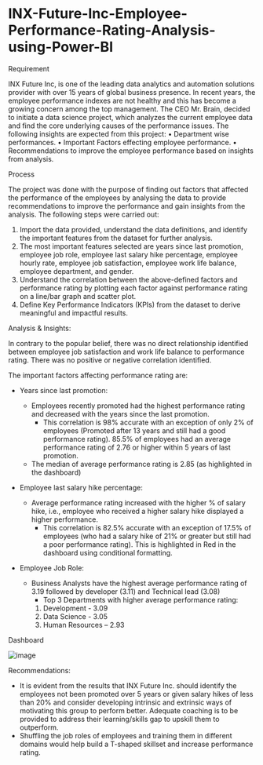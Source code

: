# INX-Future-Inc-Employee-Performance-Rating-Analysis-using-Power-BI

Requirement

INX Future Inc, is one of the leading data analytics and automation solutions provider with over 15 years of global business presence. In recent years, the employee performance indexes are not healthy and this has become a growing concern among the top management. The CEO Mr. Brain, decided to initiate a data science project, which analyzes the current employee data and find the core underlying causes of the performance issues.
The following insights are expected from this project:
•	Department wise performances.
•	Important Factors effecting employee performance.
•	Recommendations to improve the employee performance based on insights from analysis.

Process

The project was done with the purpose of finding out factors that affected the performance of the employees by analysing the data to provide recommendations to improve the performance and gain insights from the analysis. The following steps were carried out:

1.	Import the data provided, understand the data definitions, and identify the important features from the dataset for further analysis.
2.	The most important features selected are years since last promotion, employee job role, employee last salary hike percentage, employee hourly rate, employee job satisfaction, employee work life balance, employee department, and gender.
3.	Understand the correlation between the above-defined factors and performance rating by plotting each factor against performance rating on a line/bar graph and scatter plot.
4.	Define Key Performance Indicators (KPIs) from the dataset to derive meaningful and impactful results.

Analysis & Insights:

In contrary to the popular belief, there was no direct relationship identified between employee job satisfaction and work life balance to performance rating. There was no positive or negative correlation identified.

The important factors affecting performance rating are:
*	Years since last promotion:
    *   Employees recently promoted had the highest performance rating and decreased with the years since the last promotion.
        *  This correlation is 98% accurate with an exception of only 2% of employees (Promoted after 13 years and still had a good performance rating).
            85.5% of employees had an average performance rating of 2.76 or higher within 5 years of last promotion.
   	   *   The median of average performance rating is 2.85 (as highlighted in the dashboard)	
    
* Employee last salary hike percentage:
  *	Average performance rating increased with the higher % of salary hike, i.e., employee who received a higher salary hike displayed a higher performance.  
    -  	This correlation is 82.5% accurate with an exception of 17.5% of employees (who had a salary hike of 21% or greater but still had a poor performance rating). This is highlighted in Red in the dashboard 
      using   conditional formatting.
*	Employee Job Role:
    -  Business Analysts have the highest average performance rating of 3.19 followed by developer (3.11) and Technical lead (3.08)
       -   Top 3 Departments with higher average performance rating:
         1.	Development -  3.09
         2.	Data Science - 3.05
         3.	Human Resources – 2.93
    

Dashboard

 ![image](https://github.com/Shuchitagg/INX-Future-Inc-Employee-Performance-Rating-Analysis-using-Power-BI/assets/59108428/77973739-b91d-442c-8f8b-7e7a185ccea4)

 Recommendations:

*	It is evident from the results that INX Future Inc. should identify the employees not been promoted over 5 years or given salary hikes of less than 20% and consider developing intrinsic and extrinsic ways of motivating this group to perform better. Adequate coaching is to be provided to address their learning/skills gap to upskill them to outperform.
*	Shuffling the job roles of employees and training them in different domains would help build a T-shaped skillset and increase performance rating. 
